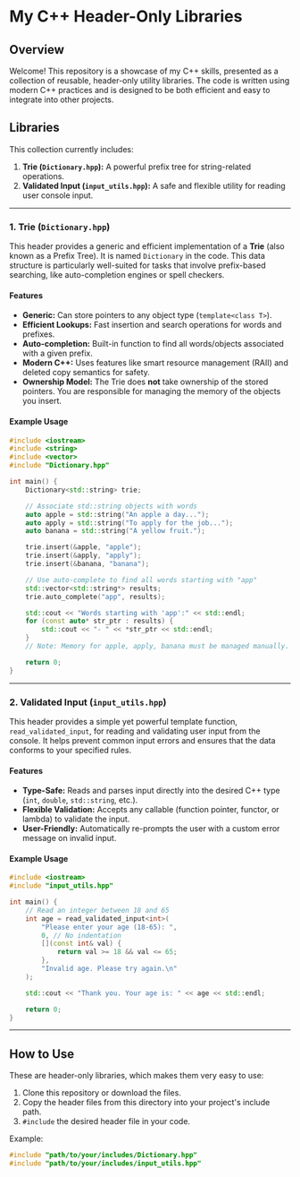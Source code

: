 # My C++ Header-Only Libraries

## Overview

Welcome! This repository is a showcase of my C++ skills, presented as a collection of reusable, header-only utility libraries. The code is written using modern C++ practices and is designed to be both efficient and easy to integrate into other projects.

## Libraries

This collection currently includes:

1.  **Trie (`Dictionary.hpp`):** A powerful prefix tree for string-related operations.
2.  **Validated Input (`input_utils.hpp`):** A safe and flexible utility for reading user console input.

---

### 1. Trie (`Dictionary.hpp`)

This header provides a generic and efficient implementation of a **Trie** (also known as a Prefix Tree). It is named `Dictionary` in the code. This data structure is particularly well-suited for tasks that involve prefix-based searching, like auto-completion engines or spell checkers.

#### Features

-   **Generic:** Can store pointers to any object type (`template<class T>`).
-   **Efficient Lookups:** Fast insertion and search operations for words and prefixes.
-   **Auto-completion:** Built-in function to find all words/objects associated with a given prefix.
-   **Modern C++:** Uses features like smart resource management (RAII) and deleted copy semantics for safety.
-   **Ownership Model:** The Trie does **not** take ownership of the stored pointers. You are responsible for managing the memory of the objects you insert.

#### Example Usage

```cpp
#include <iostream>
#include <string>
#include <vector>
#include "Dictionary.hpp"

int main() {
    Dictionary<std::string> trie;

    // Associate std::string objects with words
    auto apple = std::string("An apple a day...");
    auto apply = std::string("To apply for the job...");
    auto banana = std::string("A yellow fruit.");

    trie.insert(&apple, "apple");
    trie.insert(&apply, "apply");
    trie.insert(&banana, "banana");

    // Use auto-complete to find all words starting with "app"
    std::vector<std::string*> results;
    trie.auto_complete("app", results);

    std::cout << "Words starting with 'app':" << std::endl;
    for (const auto* str_ptr : results) {
        std::cout << "- " << *str_ptr << std::endl;
    }
    // Note: Memory for apple, apply, banana must be managed manually.

    return 0;
}
```

---

### 2. Validated Input (`input_utils.hpp`)

This header provides a simple yet powerful template function, `read_validated_input`, for reading and validating user input from the console. It helps prevent common input errors and ensures that the data conforms to your specified rules.

#### Features

-   **Type-Safe:** Reads and parses input directly into the desired C++ type (`int`, `double`, `std::string`, etc.).
-   **Flexible Validation:** Accepts any callable (function pointer, functor, or lambda) to validate the input.
-   **User-Friendly:** Automatically re-prompts the user with a custom error message on invalid input.

#### Example Usage

```cpp
#include <iostream>
#include "input_utils.hpp"

int main() {
    // Read an integer between 18 and 65
    int age = read_validated_input<int>(
        "Please enter your age (18-65): ",
        0, // No indentation
        [](const int& val) {
            return val >= 18 && val <= 65;
        },
        "Invalid age. Please try again.\n"
    );

    std::cout << "Thank you. Your age is: " << age << std::endl;

    return 0;
}
```

---

## How to Use

These are header-only libraries, which makes them very easy to use:

1.  Clone this repository or download the files.
2.  Copy the header files from this directory into your project's include path.
3.  `#include` the desired header file in your code.

Example:
```cpp
#include "path/to/your/includes/Dictionary.hpp"
#include "path/to/your/includes/input_utils.hpp"
```
